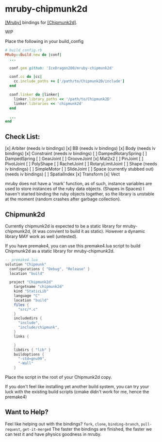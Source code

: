 # mruby-chipmunk2d
[[Mruby]](https://github.com/mruby/mruby) bindings for [[Chipmunk2d]](https://github.com/slembcke/Chipmunk2D).

WIP

Place the following in your build_config
```ruby
# build_config.rb
MRuby::Build.new do |conf|
  ...

  conf.gem github: 'IceDragon200/mruby-chipmunk2d'

  conf.cc do |cc|
    cc.include_paths += ['/path/to/Chipmunk2D/include']
  end

  conf.linker do |linker|
    linker.library_paths << '/path/to/Chipmunk2D'
    linker.libraries << 'chipmunk2d'
  end

  ...
end
```

## Check List:
[x] Arbiter             (needs iv bindings)
[x] BB                  (needs iv bindings)
[x] Body                (needs iv bindings)
[x] Constraint          (needs iv bindings)
[ ] DampedRotarySpring
[ ] DampedSpring
[ ] GearJoint
[ ] GrooveJoint
[x] Mat2x2
[ ] PinJoint
[ ] PivotJoint
[ ] PolyShape
[ ] RachetJoint
[ ] RotaryLimitJoint
[ ] Shape               (needs iv bindings)
[ ] SimpleMotor
[ ] SlideJoint
[ ] Space               (currently stubbed out) (needs iv bindings)
[ ] SpatialIndex
[x] Transform
[x] Vect

mruby does not have a 'mark' function, as of such, instance variables are used
to store instances of the ruby data objects. (Shapes in Spaces)
I haven't started binding the ruby objects together, so the library is unstable
at the moment (random crashes after garbage collection).

## Chipmunk2d
Currently chipmunk2d is expected to be a static library for mruby-chipmunk2d,
(it was convient to build it as static).
However a dynamic library MAY work as well (untested).

If you have premake4, you can use this premake4.lua script to build Chipmunk2d
as a static library for mruby-chipmunk2d.
```lua
-- premake4.lua
solution "Chipmunk"
  configurations { "Debug", "Release" }
  location "build"

  project "Chipmunk2d"
    targetname "chipmunk2d"
    kind "StaticLib"
    language "C"
    location "build"
    files {
      "src/*.c"
    }
    includedirs {
      "include",
      "include/chipmunk",
    }
    links {

    }
    libdirs { "lib" }
    buildoptions {
      "-std=gnu99",
      "-Wall"
    }
```
Place the script in the root of your Chipmunk2d copy.

If you don't feel like installing yet another build system, you can try
your luck with the existing build scripts
(cmake didn't work for me, hence the premake4)

## Want to Help?
Feel like helping out with the bindings?
`fork`, `clone`, `binding-branch`, `pull-request`, `get-it-merged`
The faster the bindings are finished, the faster we can test it and have physics
goodness in mruby.
